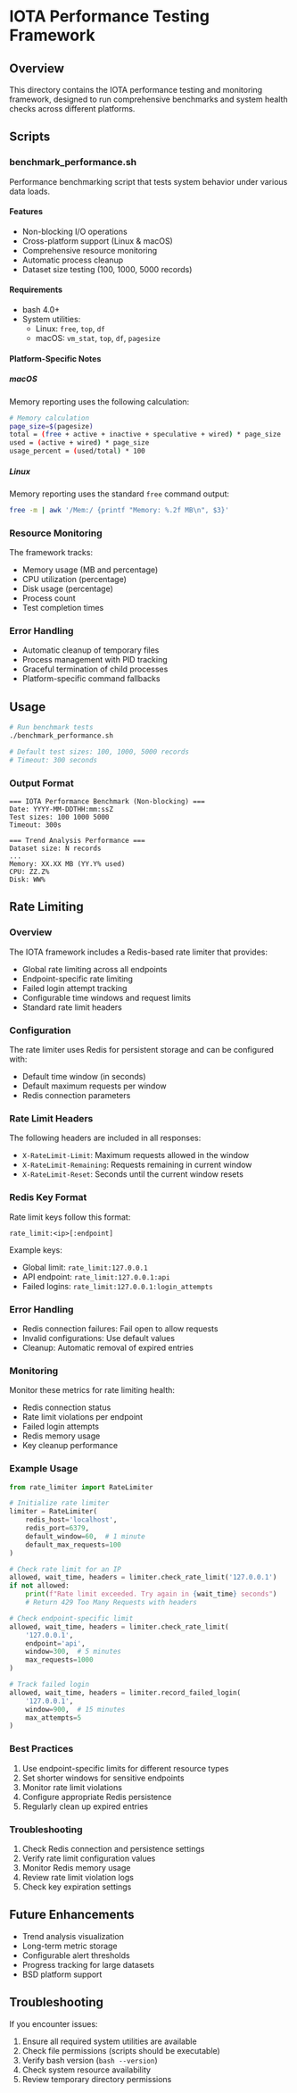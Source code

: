 # IOTA Performance Testing Framework

## Overview
This directory contains the IOTA performance testing and monitoring framework, designed to run comprehensive benchmarks and system health checks across different platforms.

## Scripts

### benchmark_performance.sh
Performance benchmarking script that tests system behavior under various data loads.

#### Features
- Non-blocking I/O operations
- Cross-platform support (Linux & macOS)
- Comprehensive resource monitoring
- Automatic process cleanup
- Dataset size testing (100, 1000, 5000 records)

#### Requirements
- bash 4.0+
- System utilities:
  - Linux: `free`, `top`, `df`
  - macOS: `vm_stat`, `top`, `df`, `pagesize`

#### Platform-Specific Notes

##### macOS
Memory reporting uses the following calculation:
```bash
# Memory calculation
page_size=$(pagesize)
total = (free + active + inactive + speculative + wired) * page_size
used = (active + wired) * page_size
usage_percent = (used/total) * 100
```

##### Linux
Memory reporting uses the standard `free` command output:
```bash
free -m | awk '/Mem:/ {printf "Memory: %.2f MB\n", $3}'
```

### Resource Monitoring
The framework tracks:
- Memory usage (MB and percentage)
- CPU utilization (percentage)
- Disk usage (percentage)
- Process count
- Test completion times

### Error Handling
- Automatic cleanup of temporary files
- Process management with PID tracking
- Graceful termination of child processes
- Platform-specific command fallbacks

## Usage

```bash
# Run benchmark tests
./benchmark_performance.sh

# Default test sizes: 100, 1000, 5000 records
# Timeout: 300 seconds
```

### Output Format
```
=== IOTA Performance Benchmark (Non-blocking) ===
Date: YYYY-MM-DDTHH:mm:ssZ
Test sizes: 100 1000 5000
Timeout: 300s

=== Trend Analysis Performance ===
Dataset size: N records
...
Memory: XX.XX MB (YY.Y% used)
CPU: ZZ.Z%
Disk: WW%
```

## Rate Limiting

### Overview
The IOTA framework includes a Redis-based rate limiter that provides:
- Global rate limiting across all endpoints
- Endpoint-specific rate limiting
- Failed login attempt tracking
- Configurable time windows and request limits
- Standard rate limit headers

### Configuration
The rate limiter uses Redis for persistent storage and can be configured with:
- Default time window (in seconds)
- Default maximum requests per window
- Redis connection parameters

### Rate Limit Headers
The following headers are included in all responses:
- `X-RateLimit-Limit`: Maximum requests allowed in the window
- `X-RateLimit-Remaining`: Requests remaining in current window
- `X-RateLimit-Reset`: Seconds until the current window resets

### Redis Key Format
Rate limit keys follow this format:
```
rate_limit:<ip>[:endpoint]
```
Example keys:
- Global limit: `rate_limit:127.0.0.1`
- API endpoint: `rate_limit:127.0.0.1:api`
- Failed logins: `rate_limit:127.0.0.1:login_attempts`

### Error Handling
- Redis connection failures: Fail open to allow requests
- Invalid configurations: Use default values
- Cleanup: Automatic removal of expired entries

### Monitoring
Monitor these metrics for rate limiting health:
- Redis connection status
- Rate limit violations per endpoint
- Failed login attempts
- Redis memory usage
- Key cleanup performance

### Example Usage
```python
from rate_limiter import RateLimiter

# Initialize rate limiter
limiter = RateLimiter(
    redis_host='localhost',
    redis_port=6379,
    default_window=60,  # 1 minute
    default_max_requests=100
)

# Check rate limit for an IP
allowed, wait_time, headers = limiter.check_rate_limit('127.0.0.1')
if not allowed:
    print(f"Rate limit exceeded. Try again in {wait_time} seconds")
    # Return 429 Too Many Requests with headers

# Check endpoint-specific limit
allowed, wait_time, headers = limiter.check_rate_limit(
    '127.0.0.1',
    endpoint='api',
    window=300,  # 5 minutes
    max_requests=1000
)

# Track failed login
allowed, wait_time, headers = limiter.record_failed_login(
    '127.0.0.1',
    window=900,  # 15 minutes
    max_attempts=5
)
```

### Best Practices
1. Use endpoint-specific limits for different resource types
2. Set shorter windows for sensitive endpoints
3. Monitor rate limit violations
4. Configure appropriate Redis persistence
5. Regularly clean up expired entries

### Troubleshooting
1. Check Redis connection and persistence settings
2. Verify rate limit configuration values
3. Monitor Redis memory usage
4. Review rate limit violation logs
5. Check key expiration settings

## Future Enhancements
- Trend analysis visualization
- Long-term metric storage
- Configurable alert thresholds
- Progress tracking for large datasets
- BSD platform support

## Troubleshooting
If you encounter issues:
1. Ensure all required system utilities are available
2. Check file permissions (scripts should be executable)
3. Verify bash version (`bash --version`)
4. Check system resource availability
5. Review temporary directory permissions
